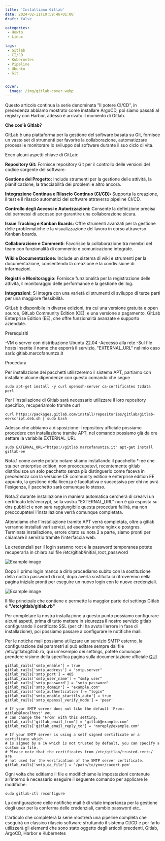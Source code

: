 ```yaml
---
title: 'Installiamo Gitlab'
date: 2024-02-11T10:59:48+01:00
draft: false

categories:
 - Howto
 - Linux

tags:
 - Gitlab
 - CI/CD
 - Kubernetes
 - Pipeline
 - Ubuntu
 - Git


cover:
  image: /img/gitlab-cover.webp
---
```


Questo articolo continua la serie denominata "Il potere CI/CD", in precedenza abbiamo mostrato come installare ArgoCD, poi siamo passati al registry con Harbor, adesso è arrivato il momento di Gitlab.


**Che cos'è Gitlab?**

GitLab è una piattaforma per la gestione del software basata su Git, fornisce un vasto set di strumenti per favorire la collaborazione, automatizzare processi e monitorare lo sviluppo del software durante il suo ciclo di vita.


Ecco alcuni aspetti chiave di GitLab:

**Repository Git:** Fornisce repository Git per il controllo delle versioni del codice sorgente del software.

**Gestione del Progetto:** Include strumenti per la gestione delle attività, la pianificazione, la tracciabilità dei problemi e altro ancora.

**Integrazione Continua e Rilascio Continuo (CI/CD):** Supporta la creazione, il test e il rilascio automatici del software attraverso pipeline CI/CD.

**Controllo degli Accessi e Autorizzazioni:** Consente la definizione precisa dei permessi di accesso per garantire una collaborazione sicura.

**Issue Tracking e Kanban Boards:** Offre strumenti avanzati per la gestione delle problematiche e la visualizzazione del lavoro in corso attraverso Kanban boards.

**Collaborazione e Commenti:** Favorisce la collaborazione tra membri del team con funzionalità di commento e comunicazione integrate.

**Wiki e Documentazione:** Include un sistema di wiki e strumenti per la documentazione, consentendo la creazione e la condivisione di informazioni.

**Registri e Monitoraggio:** Fornisce funzionalità per la registrazione delle attività, il monitoraggio delle performance e la gestione dei log.

**Integrazioni:** Si integra con una varietà di strumenti di sviluppo di terze parti per una maggiore flessibilità.

GitLab è disponibile in diverse edizioni, tra cui una versione gratuita e open source, GitLab Community Edition (CE), e una versione a pagamento, GitLab Enterprise Edition (EE), che offre funzionalità avanzate e supporto aziendale.

Prerequisiti

-VM o server con distribuzione Ubuntu 22.04
-Accesso alla rete
-Sul file hosts inserite il nome che esporrà il servizio, "EXTERNAL_URL" nel mio caso sarà: gitlab.marcofanuntza.it


Procedura

Per installazione dei pacchetti utilizzeremo il sistema APT, partiamo con installare alcune dipendenze con questo comando che segue

    sudo apt-get install -y curl openssh-server ca-certificates tzdata perl


Per l'installazione di Gitlab sarà necessario utilizzare il loro repository specifico, recuperiamolo tramite curl

    curl https://packages.gitlab.com/install/repositories/gitlab/gitlab-ee/script.deb.sh | sudo bash

Adesso che abbiamo a disposizione il repository ufficiale possiamo procedere con installazione tramite APT, nel comando possiamo già da ora settare la variabile EXTERNAL_URL

    sudo EXTERNAL_URL="https://gitlab.marcofanuntza.it" apt-get install gitlab-ee

Nota.1 come avrete potuto notare stiamo installando il pacchetto *-ee che sta per enterprise edition, non preoccupatevi, recentemente gitlab distribuisce un solo pacchetto senza più distinguerlo come faceva in precedenza con la versione CE community edition e enterprise edition EE appunto, la gestione della licenza è facoltativa e successiva per chi ne avrà l'esigenza, il pacchetto sarà comunque lo stesso.

Nota.2 durante installazione in maniera automatica cercherà di crearvi un certificato lets'encrypt, se la vostra "EXTERNAL_URL" non è già esposta su dns pubblici e non sarà raggiungibile questa procedurà fallirà, ma non preoccupatevi l'installazione verrà comunque completata.

Attendiamo che l'installazione tramite APT verrà completata, oltre a gitlab verranno installati vari servizi, ad esempio anche nginx e postgres. Terminata installazione, errore citato su nota 2 a parte, siamo pronti per chiamare il servizio tramite l'interfaccia web.

Le credenziali per il login saranno root e la password temporanea potete recuperarla in chiaro sul file /etc/gitlab/initial_root_password

![Example image](/img/gitlab1.webp)

Dopo il primo login manco a dirlo procediamo subito con la sostituzione della nostra password di root, dopo averla sostituita ci ritroveremo nella pagina iniziale pronti per eseguire un nuovo login con le nuove credenziali.

![Example image](/img/gitlab2.webp)

Il file principale che contiene e permette la maggior parte dei settings Gitlab è **"/etc/gitlab/gitlab.rb"**

Per completare la nostra installazione a questo punto possiamo configurare alcuni aspetti, prima di tutto mettere in sicurezza il nostro servizio gitlab configurando il certificato SSL (per chi ha avuto l'errore in fase di installazione), poi possiamo passare a configurare le notifiche mail.

Per le notiche mail possiamo utilizzare un servizio SMTP esterno, la configurazione dei parametri si può editare sempre dal file /etc/gitlab/gitlab.rb, qui un'esempio dei settings, potete comunque prendere visione della specifica pagina sulla documentazione ufficiale [QUI](https://docs.gitlab.com/omnibus/settings/smtp.html)

    gitlab_rails['smtp_enable'] = true
    gitlab_rails['smtp_address'] = "smtp.server"
    gitlab_rails['smtp_port'] = 465
    gitlab_rails['smtp_user_name'] = "smtp user"
    gitlab_rails['smtp_password'] = "smtp password"
    gitlab_rails['smtp_domain'] = "example.com"
    gitlab_rails['smtp_authentication'] = "login"
    gitlab_rails['smtp_enable_starttls_auto'] = true
    gitlab_rails['smtp_openssl_verify_mode'] = 'peer'

    # If your SMTP server does not like the default 'From: gitlab@localhost' you
    # can change the 'From' with this setting.
    gitlab_rails['gitlab_email_from'] = 'gitlab@example.com'
    gitlab_rails['gitlab_email_reply_to'] = 'noreply@example.com'

    # If your SMTP server is using a self signed certificate or a certificate which
    # is signed by a CA which is not trusted by default, you can specify a custom ca file.
    # Please note that the certificates from /etc/gitlab/trusted-certs/ are
    # not used for the verification of the SMTP server certificate.
    gitlab_rails['smtp_ca_file'] = '/path/to/your/cacert.pem'

Ogni volta che editiamo il file e modifichiamo le impostazioni contenute all'interno è necessario eseguire il seguente comando per applicare le modifiche:

    sudo gitlab-ctl reconfigure

La configurazione delle notifiche mail è di vitale importanza per la gestione degli user per la conferma delle credenziali, cambio password etc..

L'articolo che completerà la serie mostrerà una pipeline completa che eseguirà un classico rilascio software sfruttando il sistema CI/CD e per farlo utilizzerà gli elementi che sono stato oggetto degli articoli precdenti, Gitlab, ArgoCD, Harbor e Kubernetes


